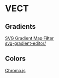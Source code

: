 # VECT

## Gradients
[SVG Gradient Map Filter](https://yoksel.github.io/svg-gradient-map/#/)<br>
[svg-gradient-editor/](https://afternoon2.github.io/svg-gradient-editor/)

## Colors
[Chroma.js](https://vis4.net/chromajs/)



